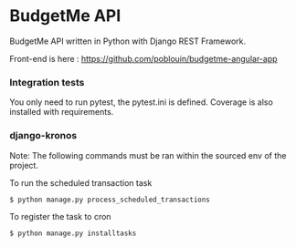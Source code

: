 # BudgetMe API

BudgetMe API written in Python with Django REST Framework.

Front-end is here : https://github.com/poblouin/budgetme-angular-app

### Integration tests

You only need to run pytest, the pytest.ini is defined. Coverage is also installed with requirements.


### django-kronos

Note: The following commands must be ran within the sourced env of the project.

To run the scheduled transaction task

    $ python manage.py process_scheduled_transactions
    
To register the task to cron

    $ python manage.py installtasks
